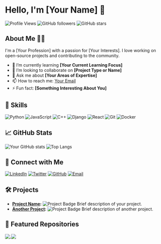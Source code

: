 # Hello, I'm [Your Name] 👋

![Profile Views](https://komarev.com/ghpvc/?username=yourusername&color=blue)
![GitHub followers](https://img.shields.io/github/followers/yourusername?label=Followers&style=social)
![GitHub stars](https://img.shields.io/github/stars/yourusername?label=Stars&style=social)

## About Me 🧑‍💻

I'm a [Your Profession] with a passion for [Your Interests]. I love working on open-source projects and contributing to the community.

- 🌱 I’m currently learning **[Your Current Learning Focus]**
- 👯 I’m looking to collaborate on **[Project Type or Name]**
- 💬 Ask me about **[Your Areas of Expertise]**
- 📫 How to reach me: [Your Email](mailto:youremail@example.com)
- ⚡ Fun fact: **[Something Interesting About You]**

## 🚀 Skills

![Python](https://img.shields.io/badge/Python-3776AB?style=for-the-badge&logo=python&logoColor=white)
![JavaScript](https://img.shields.io/badge/JavaScript-F7DF1E?style=for-the-badge&logo=javascript&logoColor=black)
![C++](https://img.shields.io/badge/C++-00599C?style=for-the-badge&logo=cplusplus&logoColor=white)
![Django](https://img.shields.io/badge/Django-092E20?style=for-the-badge&logo=django&logoColor=white)
![React](https://img.shields.io/badge/React-20232A?style=for-the-badge&logo=react&logoColor=61DAFB)
![Git](https://img.shields.io/badge/Git-F05032?style=for-the-badge&logo=git&logoColor=white)
![Docker](https://img.shields.io/badge/Docker-2496ED?style=for-the-badge&logo=docker&logoColor=white)

## 📈 GitHub Stats

![Your GitHub stats](https://github-readme-stats.vercel.app/api?username=yourusername&show_icons=true&theme=radical)
![Top Langs](https://github-readme-stats.vercel.app/api/top-langs/?username=yourusername&layout=compact&theme=radical)

## 🔗 Connect with Me

[![LinkedIn](https://img.shields.io/badge/LinkedIn-0077B5?style=for-the-badge&logo=linkedin&logoColor=white)](https://linkedin.com/in/yourusername)
[![Twitter](https://img.shields.io/badge/Twitter-1DA1F2?style=for-the-badge&logo=twitter&logoColor=white)](https://twitter.com/yourusername)
[![GitHub](https://img.shields.io/badge/GitHub-100000?style=for-the-badge&logo=github&logoColor=white)](https://github.com/yourusername)
[![Email](https://img.shields.io/badge/Email-D14836?style=for-the-badge&logo=gmail&logoColor=white)](mailto:youremail@example.com)

## 🛠️ Projects

- **[Project Name](https://github.com/yourusername/project-name):** ![Project Badge](https://img.shields.io/badge/-In%20Progress-brightgreen) Brief description of your project.
- **[Another Project](https://github.com/yourusername/another-project):** ![Project Badge](https://img.shields.io/badge/-Completed-blue) Brief description of another project.

## 🌟 Featured Repositories

<a href="https://github.com/yourusername/featured-repo-1">
  <img align="center" src="https://github-readme-stats.vercel.app/api/pin/?username=yourusername&repo=featured-repo-1&theme=radical" />
</a>
<a href="https://github.com/yourusername/featured-repo-2">
  <img align="center" src="https://github-readme-stats.vercel.app/api/pin/?username=yourusername&repo=featured-repo-2&theme=radical" />
</a>

